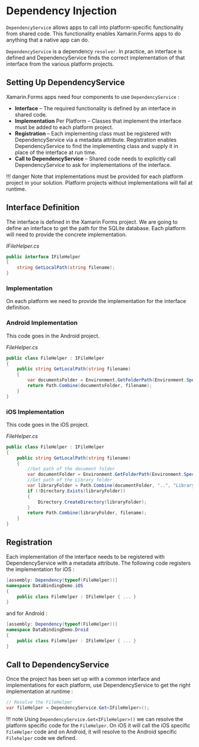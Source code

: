 # Dependency Injection

`DependencyService` allows apps to call into platform-specific functionality from shared code. This functionality enables Xamarin.Forms apps to do anything that a native app can do.

`DependencyService` is a dependency `resolver`. In practice, an interface is defined and DependencyService finds the correct implementation of that interface from the various platform projects.

## Setting Up DependencyService

Xamarin.Forms apps need four components to use `DependencyService` :

* **Interface** – The required functionality is defined by an interface in shared code.
* **Implementation** Per Platform – Classes that implement the interface must be added to each platform project.
* **Registration** – Each implementing class must be registered with DependencyService via a metadata attribute. Registration enables DependencyService to find the implementing class and supply it in place of the interface at run time.
* **Call to DependencyService** – Shared code needs to explicitly call DependencyService to ask for implementations of the interface.

!!! danger 
    Note that implementations must be provided for each platform project in your solution. Platform projects without implementations will fail at runtime.

## Interface Definition

The interface is defined in the Xamarin Forms project. We are going to define an interface to get the path for the SQLite database. Each platform will need to provide the concrete implementation.

*IFileHelper.cs*

```csharp
public interface IFileHelper
{
    string GetLocalPath(string filename);
}
```

### Implementation 

On each platform we need to provide the implementation for the interface definition.

### Android Implementation

This code goes in the Android project.

*FileHelper.cs*
```csharp
public class FileHelper : IFileHelper
{
    public string GetLocalPath(string filename)
    {
        var documentsFolder = Environment.GetFolderPath(Environment.SpecialFolder.Personal);
        return Path.Combine(documentsFolder, filename);
    }
}
```

### iOS Implementation

This code goes in the iOS project.

*FileHelper.cs*
```csharp
public class FileHelper : IFileHelper
{
    public string GetLocalPath(string filename)
    {
        //Get path of the document folder
        var documentFolder = Environment.GetFolderPath(Environment.SpecialFolder.Personal);
        //Get path of the Library folder
        var libraryFolder = Path.Combine(documentFolder, "..", "Library", "Databases");
        if (!Directory.Exists(libraryFolder))
        {
            Directory.CreateDirectory(libraryFolder);
        }
        return Path.Combine(libraryFolder, filename);
    }
}
```


## Registration

Each implementation of the interface needs to be registered with DependencyService with a metadata attribute. The following code registers the implementation for iOS :

```csharp
[assembly: Dependency(typeof(FileHelper))]
namespace DataBindingDemo.iOS
{
    public class FileHelper : IFileHelper { ... }
}
``` 

and for Android :

```csharp
[assembly: Dependency(typeof(FileHelper))]
namespace DataBindingDemo.Droid
{
    public class FileHelper : IFileHelper { ... }
}
```

## Call to DependencyService

Once the project has been set up with a common interface and implementations for each platform, use DependencyService to get the right implementation at runtime :

```csharp
// Resolve the FileHelper
var fileHelper = DependencyService.Get<IFileHelper>();
```

!!! note
    Using `DependencyService.Get<IFileHelper>()` we can resolve the platform specific code for the `FileHelper`. On iOS it will call the iOS specific `FileHelper` code and on Android, it will resolve to the Android specific `Filehelper` code we defined.